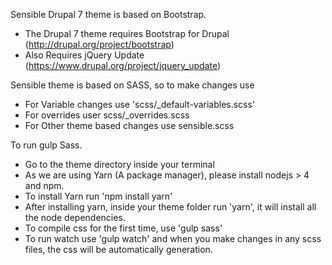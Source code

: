 Sensible Drupal 7 theme is based on Bootstrap.
- The Drupal 7 theme requires Bootstrap for Drupal (http://drupal.org/project/bootstrap)
- Also Requires jQuery Update (https://www.drupal.org/project/jquery_update)

Sensible theme is based on SASS, so to make changes use 
- For Variable changes use 'scss/_default-variables.scss'
- For overrides user scss/_overrides.scss
- For Other theme based changes use sensible.scss

To run gulp Sass.
- Go to the theme directory inside your terminal
- As we are using Yarn (A package manager), please install nodejs > 4 and npm. 
- To install Yarn run 'npm install yarn'
- After installing yarn, inside your theme folder run 'yarn', it will install all the node dependencies.
- To compile css for the first time, use 'gulp sass'
- To run watch use 'gulp watch' and when you make changes in any scss files, the css will be automatically generation.
